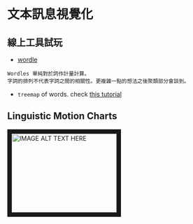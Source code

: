# 文本訊息視覺化


## 線上工具試玩

- [wordle]()
```
Wordles 單純對於詞作計量計算。
字詞的排列不代表字詞之間的相關性。更複雜一點的想法之後聚類部分會談到。
```

- `treemap` of words. 
check [this tutorial](http://unixlab.sfsu.edu/~trogu/523/02_2013_fall/demo/treemap_key/treemap_legend_key_step-by-step.pdf)











## Linguistic Motion Charts


<a href = "https://www.youtube.com/embed/6LUjgHPhxRw" target = "_blank"><img src = "http://img.youtube.com/vi/YOUTUBE_VIDEO_ID_HERE/0.jpg"
alt="IMAGE ALT TEXT HERE" width="240" height="180" border="10" /></a>

